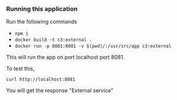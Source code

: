 ### Running this application 

Run the following commands 

- `npm i`
- `docker build -t c3:external .`
- `docker run -p 8081:8081 -v $(pwd)/:/usr/src/app c3:external`

This will run the app on port localhost port 8081. 

To test this, 

`curl http://localhost:8081` 

You will get the response "External service"